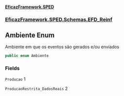 #### [EficazFramework.SPED](EficazFrameworkSPED.md 'EficazFramework SPED')
### [EficazFramework.SPED.Schemas.EFD_Reinf](EficazFramework.SPED.Schemas.EFD_Reinf.md 'EficazFramework.SPED.Schemas.EFD_Reinf')

## Ambiente Enum

Ambiente em que os eventos são gerados e/ou enviados

```csharp
public enum Ambiente
```
### Fields

<a name='EficazFramework.SPED.Schemas.EFD_Reinf.Ambiente.Producao'></a>

`Producao` 1

<a name='EficazFramework.SPED.Schemas.EFD_Reinf.Ambiente.ProducaoRestrita_DadosReais'></a>

`ProducaoRestrita_DadosReais` 2